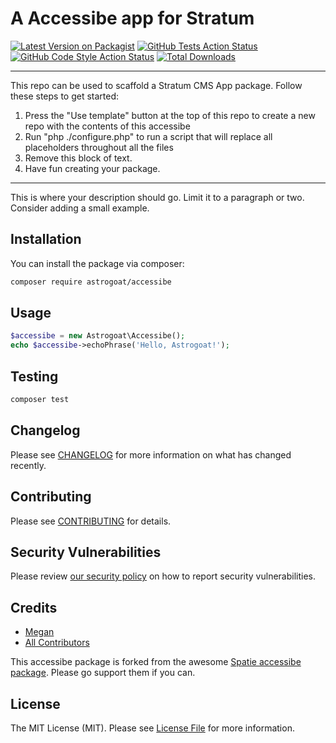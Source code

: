 # A Accessibe app for Stratum

[![Latest Version on Packagist](https://img.shields.io/packagist/v/astrogoat/accessibe.svg?style=flat-square)](https://packagist.org/packages/astrogoat/accessibe)
[![GitHub Tests Action Status](https://img.shields.io/github/workflow/status/astrogoat/accessibe/run-tests?label=tests)](https://github.com/astrogoat/accessibe/actions?query=workflow%3Arun-tests+branch%3Amain)
[![GitHub Code Style Action Status](https://img.shields.io/github/workflow/status/astrogoat/accessibe/Check%20&%20fix%20styling?label=code%20style)](https://github.com/astrogoat/accessibe/actions?query=workflow%3A"Check+%26+fix+styling"+branch%3Amain)
[![Total Downloads](https://img.shields.io/packagist/dt/astrogoat/accessibe.svg?style=flat-square)](https://packagist.org/packages/astrogoat/accessibe)

---
This repo can be used to scaffold a Stratum CMS App package. Follow these steps to get started:

1. Press the "Use template" button at the top of this repo to create a new repo with the contents of this accessibe
2. Run "php ./configure.php" to run a script that will replace all placeholders throughout all the files
3. Remove this block of text.
4. Have fun creating your package.
---

This is where your description should go. Limit it to a paragraph or two. Consider adding a small example.

## Installation

You can install the package via composer:

```bash
composer require astrogoat/accessibe
```

## Usage

```php
$accessibe = new Astrogoat\Accessibe();
echo $accessibe->echoPhrase('Hello, Astrogoat!');
```

## Testing

```bash
composer test
```

## Changelog

Please see [CHANGELOG](CHANGELOG.md) for more information on what has changed recently.

## Contributing

Please see [CONTRIBUTING](.github/CONTRIBUTING.md) for details.

## Security Vulnerabilities

Please review [our security policy](../../security/policy) on how to report security vulnerabilities.

## Credits

- [Megan](https://github.com/astrogoat)
- [All Contributors](../../contributors)

This accessibe package is forked from the awesome [Spatie accessibe package](https://github.com/spatie/package-accessibe-laravel#support-us). Please go support them if you can.




## License

The MIT License (MIT). Please see [License File](LICENSE.md) for more information.
